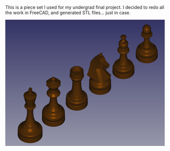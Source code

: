This is a piece set I used for my undergrad final project. I decided to redo all the work in FreeCAD, and generated STL files... just in case.

<img src="./img/chess_set.png" alt="Chess set in FreeCAD." height="400" align="middle">
